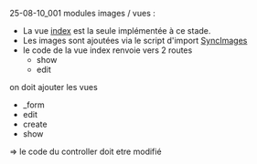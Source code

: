 25-08-10_001 
modules images / vues :    
- La vue [index](../../srcLaravel/resources/views/images/index.blade.php) est la seule implémentée à ce stade.
- Les images sont ajoutées via le script d'import [SyncImages](../../srcLaravel/app/Console/Commands/SyncImages.php)
- le code de la vue index renvoie vers 2 routes
    - show
    - edit

 on doit ajouter les vues 
 - _form
 - edit
 - create
 - show
 
 => le code du controller doit etre modifié
 

